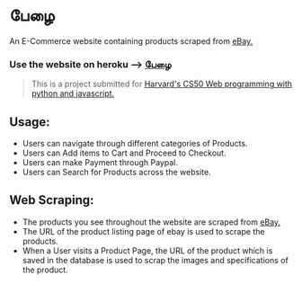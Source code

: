# பேழை

An E-Commerce website containing products scraped from [eBay.](https://ebay.com/) 

### Use the website on heroku --> [பேழை](https://pezhai-ecommerce.herokuapp.com/)

> This is a project submitted for [Harvard's CS50 Web programming with python and javascript.](https://cs50.harvard.edu/web/2020/)

## Usage:

*   Users can navigate through different categories of Products.
*   Users can Add items to Cart and Proceed to Checkout.
*   Users can make Payment through Paypal.
*   Users can Search for Products across the website.

## Web Scraping:

*   The products you see throughout the website are scraped from [eBay.](https://ebay.com/)
*   The URL of the product listing page of ebay is used to scrape the products.
*   When a User visits a Product Page, the URL of the product which is saved in the database is used to scrap the images and specifications of the product.